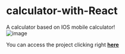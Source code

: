 # calculator-with-React

A calculator based on IOS mobile calculator!  
![image](https://user-images.githubusercontent.com/74671728/163711182-f1aa830c-145b-4076-8f12-1ab0d0cc0301.png)


You can access the project clicking right [__here__]()
